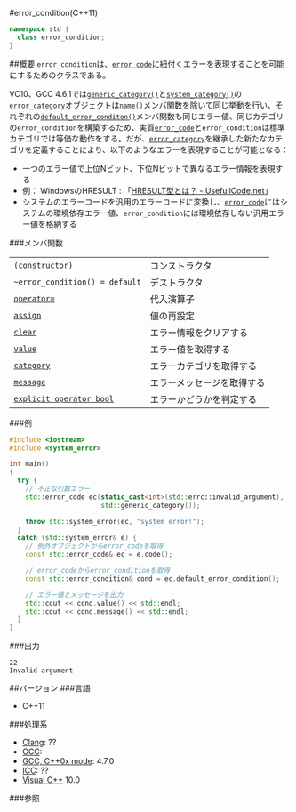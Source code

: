 #error_condition(C++11)
```cpp
namespace std {
  class error_condition;
}
```

##概要
`error_condition`は、[`error_code`](./error_code.md)に紐付くエラーを表現することを可能にするためのクラスである。

VC10、GCC 4.6.1では[`generic_category()`](./generic_category.md)と[`system_category()`](./system_category.md)の[`error_category`](./error_category.md)オブジェクトは[`name()`](./error_category/name.md)メンバ関数を除いて同じ挙動を行い、それぞれの[`default_error_conditon()`](./error_category/default_error_condition.md)メンバ関数も同じエラー値、同じカテゴリの`error_condition`を構築するため、実質[`error_code`](./error_code.md)と`error_condition`は標準カテゴリでは等価な動作をする。だが、[`error_category`](./error_category.md)を継承した新たなカテゴリを定義することにより、以下のようなエラーを表現することが可能となる：

- 一つのエラー値で上位Nビット、下位Nビットで異なるエラー情報を表現する
- 例： WindowsのHRESULT : 「[HRESULT型とは？ - UsefullCode.net](http://www.usefullcode.net/2007/03/hresult.html)」
- システムのエラーコードを汎用のエラーコードに変換し、[`error_code`](/reference/system_error/error_code.md)にはシステムの環境依存エラー値、`error_condition`には環境依存しない汎用エラー値を格納する


###メンバ関数

| | |
|-----------------------------------------------------------------------------------------------------------------------------------------|-----------------------------------------|
| [`(constructor)`](./error_condition/error_condition.md) | コンストラクタ |
| `~error_condition() = default` | デストラクタ |
| [`operator=`](./error_condition/op_assign.md) | 代入演算子 |
| [`assign`](./error_condition/assign.md) | 値の再設定 |
| [`clear`](./error_condition/clear.md) | エラー情報をクリアする |
| [`value`](./error_condition/value.md) | エラー値を取得する |
| [`category`](./error_condition/category.md) | エラーカテゴリを取得する |
| [`message`](./error_condition/message.md) | エラーメッセージを取得する |
| [`explicit operator bool`](./error_condition/op_bool.md) | エラーかどうかを判定する |


###例
```cpp
#include <iostream>
#include <system_error>

int main()
{
  try {
    // 不正な引数エラー
    std::error_code ec(static_cast<int>(std::errc::invalid_argument),
                       std::generic_category());

    throw std::system_error(ec, "system error!");
  }
  catch (std::system_error& e) {
    // 例外オブジェクトからerror_codeを取得
    const std::error_code& ec = e.code();

    // error_codeからerror_conditionを取得
    const std::error_condition& cond = ec.default_error_condition();

    // エラー値とメッセージを出力
    std::cout << cond.value() << std::endl;
    std::cout << cond.message() << std::endl;
  }
}
```

###出力
```
22
Invalid argument
```

##バージョン
###言語
- C++11

###処理系
- [Clang](/implementation#clang.md): ??
- [GCC](/implementation#gcc.md): 
- [GCC, C++0x mode](/implementation#gcc.md): 4.7.0
- [ICC](/implementation#icc.md): ??
- [Visual C++](/implementation#visual_cpp.md) 10.0


###参照

